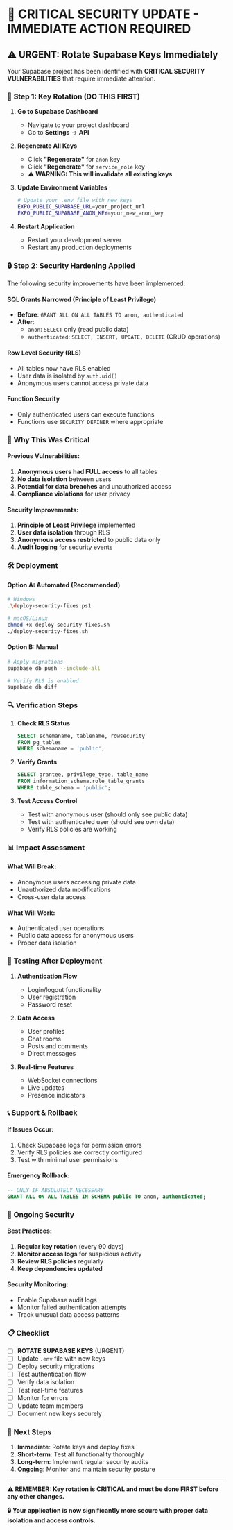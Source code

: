 # 🚨 CRITICAL SECURITY UPDATE - IMMEDIATE ACTION REQUIRED

## ⚠️ **URGENT: Rotate Supabase Keys Immediately**

Your Supabase project has been identified with **CRITICAL SECURITY VULNERABILITIES** that require immediate attention.

### 🔑 **Step 1: Key Rotation (DO THIS FIRST)**

1. **Go to Supabase Dashboard**
   - Navigate to your project dashboard
   - Go to **Settings** → **API**

2. **Regenerate All Keys**
   - Click **"Regenerate"** for `anon` key
   - Click **"Regenerate"** for `service_role` key
   - **⚠️ WARNING: This will invalidate all existing keys**

3. **Update Environment Variables**
   ```bash
   # Update your .env file with new keys
   EXPO_PUBLIC_SUPABASE_URL=your_project_url
   EXPO_PUBLIC_SUPABASE_ANON_KEY=your_new_anon_key
   ```

4. **Restart Application**
   - Restart your development server
   - Restart any production deployments

### 🔒 **Step 2: Security Hardening Applied**

The following security improvements have been implemented:

#### **SQL Grants Narrowed (Principle of Least Privilege)**
- **Before**: `GRANT ALL ON ALL TABLES TO anon, authenticated`
- **After**: 
  - `anon`: `SELECT` only (read public data)
  - `authenticated`: `SELECT, INSERT, UPDATE, DELETE` (CRUD operations)

#### **Row Level Security (RLS)**
- All tables now have RLS enabled
- User data is isolated by `auth.uid()`
- Anonymous users cannot access private data

#### **Function Security**
- Only authenticated users can execute functions
- Functions use `SECURITY DEFINER` where appropriate

### 🚨 **Why This Was Critical**

#### **Previous Vulnerabilities:**
1. **Anonymous users had FULL access** to all tables
2. **No data isolation** between users
3. **Potential for data breaches** and unauthorized access
4. **Compliance violations** for user privacy

#### **Security Improvements:**
1. **Principle of Least Privilege** implemented
2. **User data isolation** through RLS
3. **Anonymous access restricted** to public data only
4. **Audit logging** for security events

### 🛠️ **Deployment**

#### **Option A: Automated (Recommended)**
```bash
# Windows
.\deploy-security-fixes.ps1

# macOS/Linux
chmod +x deploy-security-fixes.sh
./deploy-security-fixes.sh
```

#### **Option B: Manual**
```bash
# Apply migrations
supabase db push --include-all

# Verify RLS is enabled
supabase db diff
```

### 🔍 **Verification Steps**

1. **Check RLS Status**
   ```sql
   SELECT schemaname, tablename, rowsecurity 
   FROM pg_tables 
   WHERE schemaname = 'public';
   ```

2. **Verify Grants**
   ```sql
   SELECT grantee, privilege_type, table_name
   FROM information_schema.role_table_grants
   WHERE table_schema = 'public';
   ```

3. **Test Access Control**
   - Test with anonymous user (should only see public data)
   - Test with authenticated user (should see own data)
   - Verify RLS policies are working

### 📊 **Impact Assessment**

#### **What Will Break:**
- Anonymous users accessing private data
- Unauthorized data modifications
- Cross-user data access

#### **What Will Work:**
- Authenticated user operations
- Public data access for anonymous users
- Proper data isolation

### 🚀 **Testing After Deployment**

1. **Authentication Flow**
   - Login/logout functionality
   - User registration
   - Password reset

2. **Data Access**
   - User profiles
   - Chat rooms
   - Posts and comments
   - Direct messages

3. **Real-time Features**
   - WebSocket connections
   - Live updates
   - Presence indicators

### 📞 **Support & Rollback**

#### **If Issues Occur:**
1. Check Supabase logs for permission errors
2. Verify RLS policies are correctly configured
3. Test with minimal user permissions

#### **Emergency Rollback:**
```sql
-- ONLY IF ABSOLUTELY NECESSARY
GRANT ALL ON ALL TABLES IN SCHEMA public TO anon, authenticated;
```

### 🔐 **Ongoing Security**

#### **Best Practices:**
1. **Regular key rotation** (every 90 days)
2. **Monitor access logs** for suspicious activity
3. **Review RLS policies** regularly
4. **Keep dependencies updated**

#### **Security Monitoring:**
- Enable Supabase audit logs
- Monitor failed authentication attempts
- Track unusual data access patterns

### 📋 **Checklist**

- [ ] **ROTATE SUPABASE KEYS** (URGENT)
- [ ] Update `.env` file with new keys
- [ ] Deploy security migrations
- [ ] Test authentication flow
- [ ] Verify data isolation
- [ ] Test real-time features
- [ ] Monitor for errors
- [ ] Update team members
- [ ] Document new keys securely

### 🎯 **Next Steps**

1. **Immediate**: Rotate keys and deploy fixes
2. **Short-term**: Test all functionality thoroughly
3. **Long-term**: Implement regular security audits
4. **Ongoing**: Monitor and maintain security posture

---

**⚠️ REMEMBER: Key rotation is CRITICAL and must be done FIRST before any other changes.**

**🔒 Your application is now significantly more secure with proper data isolation and access controls.**
